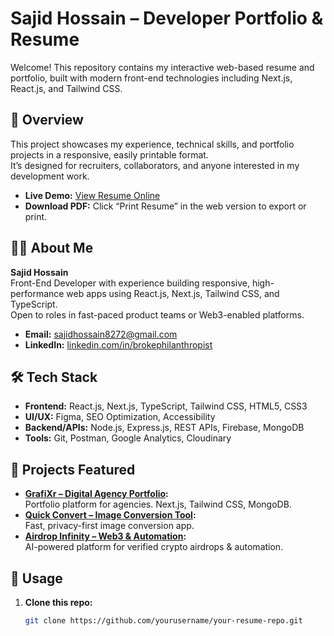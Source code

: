 # Sajid Hossain – Developer Portfolio & Resume

Welcome! This repository contains my interactive web-based resume and portfolio, built with modern front-end technologies including Next.js, React.js, and Tailwind CSS.

## 🚀 Overview

This project showcases my experience, technical skills, and portfolio projects in a responsive, easily printable format.  
It’s designed for recruiters, collaborators, and anyone interested in my development work.

- **Live Demo:** [View Resume Online](https://your-resume-demo-link.com)  
- **Download PDF:** Click “Print Resume” in the web version to export or print.

## 🧑‍💻 About Me

**Sajid Hossain**  
Front-End Developer with experience building responsive, high-performance web apps using React.js, Next.js, Tailwind CSS, and TypeScript.  
Open to roles in fast-paced product teams or Web3-enabled platforms.

- **Email:** [sajidhossain8272@gmail.com](mailto:sajidhossain8272@gmail.com)
- **LinkedIn:** [linkedin.com/in/brokephilanthropist](https://linkedin.com/in/brokephilanthropist)

## 🛠️ Tech Stack

- **Frontend:** React.js, Next.js, TypeScript, Tailwind CSS, HTML5, CSS3
- **UI/UX:** Figma, SEO Optimization, Accessibility
- **Backend/APIs:** Node.js, Express.js, REST APIs, Firebase, MongoDB
- **Tools:** Git, Postman, Google Analytics, Cloudinary

## 📁 Projects Featured

- **[GrafiXr – Digital Agency Portfolio](https://grafixr.com):**  
  Portfolio platform for agencies. Next.js, Tailwind CSS, MongoDB.
- **[Quick Convert – Image Conversion Tool](https://quick-convert-img.vercel.app):**  
  Fast, privacy-first image conversion app.
- **[Airdrop Infinity – Web3 & Automation](https://www.airdropinfinity.com):**  
  AI-powered platform for verified crypto airdrops & automation.

## 📄 Usage

1. **Clone this repo:**  
   ```bash
   git clone https://github.com/yourusername/your-resume-repo.git
